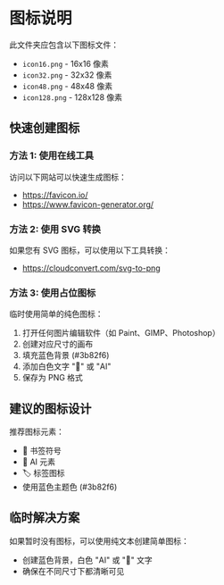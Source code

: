 # 图标说明

此文件夹应包含以下图标文件：

- `icon16.png` - 16x16 像素
- `icon32.png` - 32x32 像素  
- `icon48.png` - 48x48 像素
- `icon128.png` - 128x128 像素

## 快速创建图标

### 方法 1: 使用在线工具
访问以下网站可以快速生成图标：
- https://favicon.io/ 
- https://www.favicon-generator.org/

### 方法 2: 使用 SVG 转换
如果您有 SVG 图标，可以使用以下工具转换：
- https://cloudconvert.com/svg-to-png

### 方法 3: 使用占位图标
临时使用简单的纯色图标：

1. 打开任何图片编辑软件（如 Paint、GIMP、Photoshop）
2. 创建对应尺寸的画布
3. 填充蓝色背景 (#3b82f6)
4. 添加白色文字 "📑" 或 "AI"
5. 保存为 PNG 格式

## 建议的图标设计

推荐图标元素：
- 📑 书签符号
- 🤖 AI 元素
- 🏷️ 标签图标
- 使用蓝色主题色 (#3b82f6)

## 临时解决方案

如果暂时没有图标，可以使用纯文本创建简单图标：
- 创建蓝色背景，白色 "AI" 或 "📑" 文字
- 确保在不同尺寸下都清晰可见
